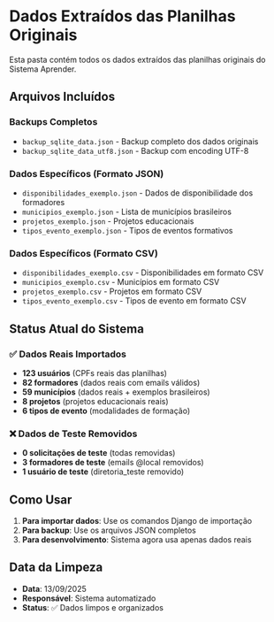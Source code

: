 # Dados Extraídos das Planilhas Originais

Esta pasta contém todos os dados extraídos das planilhas originais do Sistema Aprender.

## Arquivos Incluídos

### Backups Completos
- `backup_sqlite_data.json` - Backup completo dos dados originais
- `backup_sqlite_data_utf8.json` - Backup com encoding UTF-8

### Dados Específicos (Formato JSON)
- `disponibilidades_exemplo.json` - Dados de disponibilidade dos formadores
- `municipios_exemplo.json` - Lista de municípios brasileiros
- `projetos_exemplo.json` - Projetos educacionais
- `tipos_evento_exemplo.json` - Tipos de eventos formativos

### Dados Específicos (Formato CSV)
- `disponibilidades_exemplo.csv` - Disponibilidades em formato CSV
- `municipios_exemplo.csv` - Municípios em formato CSV  
- `projetos_exemplo.csv` - Projetos em formato CSV
- `tipos_evento_exemplo.csv` - Tipos de evento em formato CSV

## Status Atual do Sistema

### ✅ Dados Reais Importados
- **123 usuários** (CPFs reais das planilhas)
- **82 formadores** (dados reais com emails válidos) 
- **59 municípios** (dados reais + exemplos brasileiros)
- **8 projetos** (projetos educacionais reais)
- **6 tipos de evento** (modalidades de formação)

### ❌ Dados de Teste Removidos
- **0 solicitações de teste** (todas removidas)
- **3 formadores de teste** (emails @local removidos)
- **1 usuário de teste** (diretoria_teste removido)

## Como Usar

1. **Para importar dados**: Use os comandos Django de importação
2. **Para backup**: Use os arquivos JSON completos  
3. **Para desenvolvimento**: Sistema agora usa apenas dados reais

## Data da Limpeza
- **Data**: 13/09/2025
- **Responsável**: Sistema automatizado
- **Status**: ✅ Dados limpos e organizados